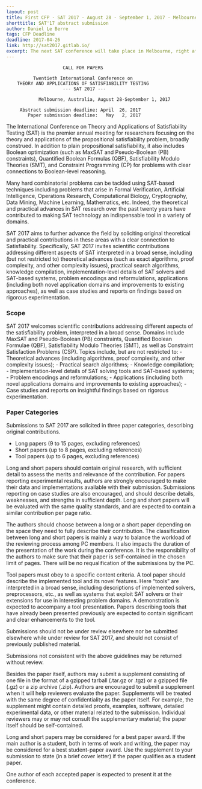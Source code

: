 ```yaml
---
layout: post
title: First CFP - SAT 2017 - August 28 - September 1, 2017 - Melbourne, Australia
shorttitle: SAT'17 abstract submission
author: Daniel Le Berre
tags: CFP Deadline
deadline: 2017-04-26
link: http://sat2017.gitlab.io/
excerpt: The next SAT conference will take place in Melbourne, right after IJCAI, together with CP and ICLP. 
---
```


                         CALL FOR PAPERS

              Twentieth International Conference on
        THEORY AND APPLICATIONS OF SATISFIABILITY TESTING
                         --- SAT 2017 ---

                Melbourne, Australia, August 28-September 1, 2017

         Abstract submission deadline: April  26, 2017
            Paper submission deadline:   May   2, 2017


The International Conference on Theory and Applications of Satisfiability Testing (SAT) is the premier annual meeting for researchers focusing on the theory and applications of the propositional satisfiability problem, broadly construed. In addition to plain propositional satisfiability, it also includes Boolean optimization (such as MaxSAT and Pseudo-Boolean (PB) constraints), Quantified Boolean Formulas (QBF), Satisfiability Modulo Theories (SMT), and Constraint Programming (CP) for problems with clear connections to Boolean-level reasoning.

Many hard combinatorial problems can be tackled using SAT-based techniques including problems that arise in Formal Verification, Artificial Intelligence, Operations Research, Computational Biology, Cryptography, Data Mining, Machine Learning, Mathematics, etc. Indeed, the theoretical and practical advances in SAT research over the past twenty years have contributed to making SAT technology an indispensable tool in a variety of domains.

SAT 2017 aims to further advance the field by soliciting original theoretical and practical contributions in these areas with a clear connection to Satisfiability. Specifically, SAT 2017 invites scientific contributions addressing different aspects of SAT interpreted in a broad sense, including (but not restricted to) theoretical advances (such as exact algorithms, proof complexity, and other complexity issues), practical search algorithms, knowledge compilation, implementation-level details of SAT solvers and SAT-based systems, problem encodings and reformulations, applications (including both novel application domains and improvements to existing approaches), as well as case studies and reports on findings based on rigorous experimentation.

### Scope

SAT 2017 welcomes scientific contributions addressing different aspects of the satisfiability problem, interpreted in a broad sense. Domains include MaxSAT and Pseudo-Boolean (PB) constraints, Quantified Boolean Formulae (QBF), Satisfiability Modulo Theories (SMT), as well as Constraint Satisfaction Problems (CSP). Topics include, but are not restricted to: - Theoretical advances (including algorithms, proof complexity, and other complexity issues); - Practical search algorithms; - Knowledge compilation; - Implementation-level details of SAT solving tools and SAT-based systems; - Problem encodings and reformulations; - Applications (including both novel applications domains and improvements to existing approaches); - Case studies and reports on insightful findings based on rigorous experimentation.

### Paper Categories

Submissions to SAT 2017 are solicited in three paper categories, describing original contributions.

+ Long papers (9 to 15 pages, excluding references)
+ Short papers (up to 8 pages, excluding references)
+ Tool papers (up to 6 pages, excluding references)

Long and short papers should contain original research, with sufficient detail to assess the merits and relevance of the contribution. For papers reporting experimental results, authors are strongly encouraged to make their data and implementations available with their submission. Submissions reporting on case studies are also encouraged, and should describe details, weaknesses, and strengths in sufficient depth. Long and short papers will be evaluated with the same quality standards, and are expected to contain a similar contribution per page ratio.

The authors should choose between a long or a short paper depending on the space they need to fully describe their contribution. The classification between long and short papers is mainly a way to balance the workload of the reviewing process among PC members. It also impacts the duration of the presentation of the work during the conference. It is the responsibility of the authors to make sure that their paper is self-contained in the chosen limit of pages. There will be no requalification of the submissions by the PC.

Tool papers must obey to a specific content criteria. A tool paper should describe the implemented tool and its novel features. Here “tools” are interpreted in a broad sense, including descriptions of implemented solvers, preprocessors, etc., as well as systems that exploit SAT solvers or their extensions for use in interesting problem domains. A demonstration is expected to accompany a tool presentation. Papers describing tools that have already been presented previously are expected to contain significant and clear enhancements to the tool.

Submissions should not be under review elsewhere nor be submitted elsewhere while under review for SAT 2017, and should not consist of previously published material.

Submissions not consistent with the above guidelines may be returned without review.

Besides the paper itself, authors may submit a supplement consisting of one file in the format of a gzipped tarball (.tar.gz or .tgz) or a gzipped file (.gz) or a zip archive (.zip). Authors are encouraged to submit a supplement when it will help reviewers evaluate the paper. Supplements will be treated with the same degree of confidentiality as the paper itself. For example, the supplement might contain detailed proofs, examples, software, detailed experimental data, or other material related to the submission. Individual reviewers may or may not consult the supplementary material; the paper itself should be self-contained.

Long and short papers may be considered for a best paper award. If the main author is a student, both in terms of work and writing, the paper may be considered for a best student-paper award. Use the supplement to your submission to state (in a brief cover letter) if the paper qualifies as a student paper.

One author of each accepted paper is expected to present it at the conference.

